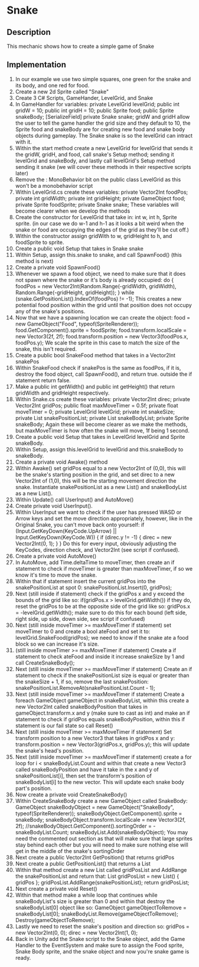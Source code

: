 # Snake
## Description
This mechanic shows how to create a simple game of Snake

## Implementation
1. In our example we use two simple squares, one green for the snake and its body, and one red for food.
2. Create a new 2d Sprite called "Snake"
3. Create 3 C# Scripts, GameHander, LevelGrid, and Snake
4. In GameHandler for variables:
    private LevelGrid levelGrid;
    public int gridW = 10;
    public int gridH = 10;
    public Sprite food;
    public Sprite snakeBody;
    [SerializeField] private Snake snake;
gridW and gridH allow the user to tell the game handler the grid size and they default to 10, the Sprite food and snakeBody are for creating new food and snake body objects during gameplay. The Snake snake is so the levelGrid can intract with it.
5. Within the start method create a new LevelGrid for levelGrid that sends it the gridW, gridH, and food, call snake's Setup method; sending it levelGrid and snakeBody, and lastly call levelGrid's Setup method sending it snake (we will cover these methods in their respective scripts later)
6. Remove the : MonoBehavior bit on the public class LevelGrid as this won't be a monobehavior script
7. Within LevelGrid.cs create these variables:
    private Vector2Int foodPos;
    private int gridWidth;
    private int gridHeight;
    private GameObject food;
    private Sprite foodSprite;
    private Snake snake;
These variables will become clearer when we develop the methods
8. Create the constructor for LevelGrid that take in: int w, int h, Sprite sprite. (in our case we do w-1 and h-1 as it looks a bit weird when the snake or food are occupying the edges of the grid as they'll be cut off.)
9. Within the constructor assign gridWith to w, gridHeight to h, and foodSprite to sprite.
10. Create a public void Setup that takes in Snake snake
11. Within Setup, assign this.snake to snake, and call SpawnFood() (this method is next)
12. Create a private void SpawnFood()
13. Whenever we spawn a food object, we need to make sure that it does not spawn where the snake or it's body is already occupied:
do
        {
            foodPos = new Vector2Int(Random.Range(-gridWidth, gridWidth), Random.Range(-gridHeight, gridHeight));
        } while (snake.GetPositionList().IndexOf(foodPos) != -1);
This creates a new potential food position within the grid until that position does not occupy any of the snake's positions.
14. Now that we have a spawning location we can create the object:
        food = new GameObject("Food", typeof(SpriteRenderer));
        food.GetComponent<SpriteRenderer>().sprite = foodSprite;
        food.transform.localScale = new Vector3(2f, 2f);
        food.transform.position = new Vector3(foodPos.x, foodPos.y);
We scale the sprite in this case to match the size of the snake, this isn't required.
15. Create a public bool SnakeFood method that takes in a Vector2Int snakePos
16. Within SnakeFood check if snakePos is the same as foodPos, if it is, destroy the food object, call SpawnFood(), and return true. outside the if statement return false.
17. Make a public int getWidth() and public int getHeight() that return gridWidth and gridHeight respectively.
18. Within Snake.cs create these variables:
    private Vector2Int direc;
    private Vector2Int gridPos;
    public float maxMoveTimer = 0.5f;
    private float moveTimer = 0;
    private LevelGrid levelGrid;
    private int snakeSize;
    private List<Vector2Int> snakePositionList;
    private List<GameObject> snakeBodyList;
    private Sprite snakeBody;
Again these will become clearer as we make the methods, but maxMoveTimer is how often the snake will move, 1f being 1 second.
19. Create a public void Setup that takes in LevelGrid levelGrid and Sprite snakeBody.
20. Within Setup, assign this.levelGrid to levelGrid and this.snakeBody to snakeBody.
21. Create a private void Awake() method
22. Within Awake() set gridPos equal to a new Vector2Int of (0,0), this will be the snake's starting position in the grid, and set direc to a new Vector2Int of (1,0), this will be the starting movement direction the snake. Instantiate snakePositionList as a new List<Vector2Int>() and snakeBodyList as a new List<GameObject>().
23. Within Update() call UserInput() and AutoMove()
24. Create private void UserInput().
25. Within UserInput we want to check if the user has pressed WASD or Arrow keys and set the move direction appropriately, however, like in the Original Snake, you can't move back onto yourself:
        if (Input.GetKeyDown(KeyCode.UpArrow) || Input.GetKeyDown(KeyCode.W))
        {
            if (direc.y != -1)
            {
                direc = new Vector2Int(0, 1);
            }
        }
Do this for every input, obviously adjusting the KeyCodes, direction check, and Vector2Int (see script if confused).
26. Create a private void AutoMove()
27. In AutoMove, add Time.deltaTime to moveTimer, then create an if statement to check if moveTimer is greater than maxMoveTimer, if so we know it's time to move the snake.
28. Within that if statement insert the current gridPos into the snakePositionList at spot 0: snakePositionList.Insert(0, gridPos);
29. Next (still inside if statement) check if the gridPos x and y exceed the bounds of the grid like so: if(gridPos.x > levelGrid.getWidth()) if they do, reset the gridPos to be at the opposite side of the grid like so: gridPos.x = -levelGrid.getWidth(); make sure to do this for each bound (left side, right side, up side, down side, see script if confused)
30. Next (still inside moveTimer >= maxMoveTimer if statement) set moveTimer to 0 and create a bool ateFood and set it to: levelGrid.SnakeFood(gridPos); we need to know if the snake ate a food block so we can increase it's size.
31. (still inside moveTimer >= maxMoveTimer if statement) Create a if statement to check ateFood and inside it increase snakeSize by 1 and call CreateSnakeBody();
32. Next (still inside moveTimer >= maxMoveTimer if statement) Create an if statement to check if the snakePositionList size is equal or greater than the snakeSize + 1, if so, remove the last snakePosition: snakePositionList.RemoveAt(snakePositionList.Count - 1);
33. Next (still inside moveTimer >= maxMoveTimer if statement) Create a foreach GameObject gameObject in snakeBodyList, within this create a new Vector2Int called snakeBodyPosition that takes in gameObject.transform.x and y (make sure to cast as int) and make an if statement to check if gridPos equals snakeBodyPosition, within this if statement is our fail state so call Reset()
34. Next (still inside moveTimer >= maxMoveTimer if statement) Set transform position to a new Vector3 that takes in gridPos x and y: transform.position = new Vector3(gridPos.x, gridPos.y); this will update the snake's head's position.
35. Next (still inside moveTimer >= maxMoveTimer if statement) create a for loop for i < snakeBodyList.Count and within that create a new Vector3 called snakeBodyPosition and have it take in the x and y of snakePositionList[i], then set the transform's position of snakeBodyList[i] to the new vector. This will update each snake body part's position.
36. Now create a private void CreateSnakeBody()
37. Within CreateSnakeBody create a new GameObject called SnakeBody:
	GameObject snakeBodyObject = new GameObject("SnakeBody", typeof(SpriteRenderer));
        snakeBodyObject.GetComponent<SpriteRenderer>().sprite = snakeBody;
        snakeBodyObject.transform.localScale = new Vector3(2f, 2f);
        //snakeBodyObject.GetComponent<SpriteRenderer>().sortingOrder = -snakeBodyList.Count;
        snakeBodyList.Add(snakeBodyObject);
You may need the commented out section as that will make sure that large sprites stay behind each other but you will need to make sure nothing else will get in the middle of the snake's sortingOrder
38. Next create a public Vector2Int GetPosition() that returns gridPos
39. Next create a public GetPositionList() that returns a List<Vector2Int>
40. Within that method create a new List<Vector2Int> called gridPosList and AddRange the snakePositionList and return that: 
        List<Vector2Int> gridPosList = new List<Vector2Int>() { gridPos };
        gridPosList.AddRange(snakePositionList);
        return gridPosList;
41. Next create a private void Reset()
42. Within that method make a while loop that continues while snakeBodyList's size is greater than 0 and within that destroy the snakeBodyList[0] object like so:
GameObject gameObjectToRemove = snakeBodyList[0];
        snakeBodyList.Remove(gameObjectToRemove);
        Destroy(gameObjectToRemove);
43. Lastly we need to reset the snake's position and direction so:
        gridPos = new Vector2Int(0, 0);
        direc = new Vector2Int(1, 0);
44. Back in Unity add the Snake script to the Snake object, add the Game Handler to the EventSystem and make sure to assign the Food sprite, Snake Body sprite, and the snake object and now you're snake game is ready.
